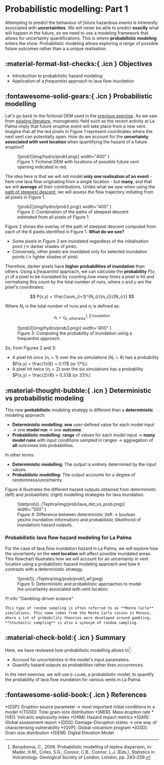 # Probabilistic modelling: Part 1

Attempting to predict the behaviour of *future* hazardous events is inherently associated with **uncertainties**. We will never be able to predict **exactly** what will happen in the future, so we need to use a modeling framework that allows for uncertainty quantifications. This is where **probabilistic modeling** enters the show. Probabilistic modeling allows exploring *a range* of possible future outcomes rather than a a unique realisation.

## :material-format-list-checks:{ .icn } Objectives

- Introduction to probabilistic hazard modeling 
- Application of a *frequentist* approach to lava flow inundation

## :fontawesome-solid-gears:{ .icn } Probabilistic modelling

Let's go back to the fictional DEM used in the [previous exercise](Hazard_lava_steepest-descent.md#flow-accumulation). As we saw from [existing literature](Hazard_lava_steepest-descent.md#probability-of-vent-opening), monogenetic field such as the recent activity at La Palma imply that future eruptive event will take place from a new vent. Imagine that all the red pixels in Figure 1 represent coordinates where the next vent can potentially open. How do we account for the **uncertainty associated with vent location** when quantifying the hazard of a future eruption?

<figure markdown>
  ![prob1](img/hydro/prob1.png){ width="400" }
  <figcaption>Figure 1: Fictional DEM with locations of possible future vent opening indicated in red.</figcaption>
</figure>

The idea here is that we will not model **only one realisation of an event** - here one lava flow originating from a single location - but **many**, and that we will **average** all their contributions. Unlike what we saw when using the [path of steepest descent](Hazard_lava_steepest-descent.md#flow-accumulation), we will assess the flow trajectory initiating from all pixels in Figure 1.

<figure markdown>
  ![prob2](img/hydro/prob2.png){ width="400" }
  <figcaption>Figure 2: Combination of the paths of steepest descent estimated from all pixels of Figure 1.</figcaption>
</figure>

Figure 2 shows the overlay of the path of steepest descent computed from each of the 6 pixels identified in Figure 1. **What do we see?**

- Some pixels in Figure 2 are inundated regardless of the initialisation point (&rarr; darker shades of pink).
- Conversely, other pixels are inundated only for selected inundation points (&rarr; lighter shades of pink).

Therefore, darker pixels have **higher probabilities of inundation** than others. Using a *frequentist* approach, we can calculate the **probability** $P(x,y)$ of a pixel to be inundated by counting *how many times* a pixel is hit and normalising this count by the total number of runs, where $x$ and $y$ are the pixel's coordinates:

$$
P(x,y) = \frac{\sum_{i=1}^{N_{r}}n_{i}}{N_{r}}
$$

Where $N_{r}$ is the total number of runs and $n_{i}$ is defined as:

$$
n_{i} = \bigg\{ ^{1,\ if\ inundation} _{0,\ otherwise}
$$

<figure markdown>
  ![prob3](img/hydro/prob3.png){ width="400" }
  <figcaption>Figure 3: Computing the probability of inundation using a frequentist approach.</figcaption>
</figure>

So, from Figures 2 and 3:

- A pixel hit *once* ($n_{i} = 1$) over the six simulations ($N_{r} = 6$) has a probability $P(x,y) = \frac{1}{6} = 0.17$ (or 17%).
- A pixel hit *twice* ($n_{i} = 2$) over the six simulations has a probability $P(x,y) = \frac{2}{6} = 0.33$ (or 33%).

## :material-thought-bubble:{ .icn } Deterministic vs probabilistic modeling 

This new **probabilistic** modeling strategy is different than a **deterministic** modeling approach:

- **Deterministic modelling**: **one** user-defined value for each model input &rarr; one **model run** &rarr; one **outcome**.
- **Probabilistic modelling**: **range** of values for each model input &rarr; **many model runs** with input conditions sampled in ranges &rarr; aggregation of **all** outcomes into probabilities.

In other terms:

- **Deterministic modelling**: The output is entirely determined by the input values.
- **Probabilistic modelling**: The output accounts for a degree of randomness/uncertainty.

Figure 4 illustrates the different hazard outputs obtained from deterministic (left) and probabilistic (right) modelling strategies for lava inundation.

<figure markdown>
  ![detprob](../Tephra/img/prob/lava_det_vs_prob.png){ width="500" }
  <figcaption>Figure 4: Difference between deterministic (left &rarr; boolean yes/no inundation information) and probabilistic (likelihood of inundation) hazard outputs.</figcaption>
</figure>


### Probabilistic lava flow hazard modeling for La Palma

For the case of lava flow inundation hazard in La Palma, we will explore how the uncertainty on the **vent location** will affect possible inundated areas. This flowchart illustrates how we will account for an uncertainty in vent location using a probabilistic hazard modeling approach and how it contrasts with a deterministic strategy.

<figure markdown>
  ![prob1](../Tephra/img/prob/prob1_wf.jpeg)
  <figcaption>Figure 5: Deterministic and probabilistic approaches to model the uncertainty associated with vent location.</figcaption>
</figure>


!!! info "Gambling-driven science"

    This type of random sampling is often referred to as **Monte Carlo** simulations. This name comes from the Monte Carlo casino in Monaco, where a lot of probability theories were developed around gambling. **Stochastic sampling** is also a synonym of random sampling.

<!-- ## :material-check-bold:{ .icn } Summary -->


## :material-check-bold:{ .icn } Summary

Here, we have reviewed how probabilistic modelling allows to[^1]:

- Account for *uncertainties* in the model's input parameters.
- Quantify hazard outputs as *probabilities* rather than *occurrences*.

In the next exercise, we will use `Q-LavHA`, a probabilistic model, to quantify the probability of lava flow inundation for various vents in La Palma.

## :fontawesome-solid-book:{ .icn } References

[^1]: Bonadonna, C., 2006. Probabilistic modelling of tephra dispersion, in: Mader, H.M., Coles, S.G., Connor, C.B., Connor, L.J. (Eds.), Statistics in Volcanology. Geological Society of London, London, pp. 243–259.

*[ESP]: Eruption source parameter &rarr; most important initial conditions to a model
*[TGSD]: Total grain-size distribution
*[MER]: Mass eruption rate
*[VEI]: Volcanic explosivity index
*[HIM]: Hazard impact metrics
*[GAR]: Global assessment report
*[DDS]: Damage-Disruption states &rarr; one way of characterising vulnerability
*[GVP]: Global volcanism program 
*[GSD]: Grain size distribution
*[DEM]: Digital Elevation Model